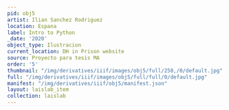 ```yaml
---
pid: obj5
artist: Ilian Sanchez Rodriguez
location: Espana
label: Intro to Python
_date: '2020'
object_type: Ilustracion
current_location: DH in Prison website
source: Proyecto para tesis MA
order: '5'
thumbnail: "/img/derivatives/iiif/images/obj5/full/250,/0/default.jpg"
full: "/img/derivatives/iiif/images/obj5/full/full/0/default.jpg"
manifest: "/img/derivatives/iiif/obj5/manifest.json"
layout: laislab_item
collection: laislab
---
```

